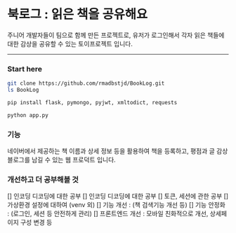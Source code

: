 # 북로그 : 읽은 책을 공유해요

주니어 개발자들이 팀으로 함께 만든 프로젝트로, 유저가 로그인해서 각자 읽은 책들에 대한 감상을 공유할 수 있는  토이프로젝트 입니다.

---

### Start here

```bash
git clone https://github.com/rmadbstjd/BookLog.git
ls BookLog

pip install flask, pymongo, pyjwt, xmltodict, requests

python app.py
```

### 기능

네이버에서 제공하는 책 이름과 상세 정보 등을 활용하여 책을 등록하고, 평점과 글 감상블로그를 남길 수 있는 웹 프로덕트 입니다.


### 개선하고 더 공부해볼 것

[] 인코딩 디코딩에 대한 공부
[] 인코딩 디코딩에 대한 공부
[] 토큰, 세션에 관한 공부
[] 가상환경 설정에 대하여 (venv 외)
[] 기능 개선 : (책 검색기능 개선 등) 
[] 기능 안정화 : (로그인, 세션 등 안전하게 관리)
[] 프론트엔드 개선 : 모바일 친화적으로 개선, 상세페이지 구성 변경 등
